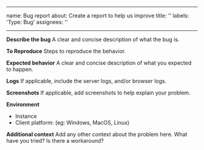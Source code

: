 <!--
**Important**: This is a public repository. Anyone in the world can see what's posted here. If you are posting screenshots or log files, please **carefully examine them for** the presence of any kind of **protected health information** (PHI). Images or logs containing PHI _must_ be posted in fully-redacted form, with no visible PHI.
-->

---
name: Bug report
about: Create a report to help us improve
title: ''
labels: 'Type: Bug'
assignees: ''

---

**Describe the bug**
A clear and concise description of what the bug is.

**To Reproduce**
Steps to reproduce the behavior.

**Expected behavior**
A clear and concise description of what you expected to happen.

**Logs**
If applicable, include the server logs, and/or browser logs.

**Screenshots**
If applicable, add screenshots to help explain your problem.

**Environment**
- Instance
- Client platform: (eg: Windows, MacOS, Linux)

**Additional context**
Add any other context about the problem here. What have you tried? Is there a workaround?
